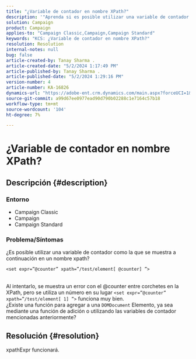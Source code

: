 ```yaml
---
title: "¿Variable de contador en nombre XPath?"
description: '"Aprenda si es posible utilizar una variable de contador como la de un nombre xpath".'
solution: Campaign
product: Campaign
applies-to: "Campaign Classic,Campaign,Campaign Standard"
keywords: "KCS: ¿Variable de contador en nombre XPath?"
resolution: Resolution
internal-notes: null
bug: false
article-created-by: Tanay Sharma .
article-created-date: "5/2/2024 1:17:49 PM"
article-published-by: Tanay Sharma .
article-published-date: "5/2/2024 1:29:16 PM"
version-number: 4
article-number: KA-16826
dynamics-url: "https://adobe-ent.crm.dynamics.com/main.aspx?forceUCI=1&pagetype=entityrecord&etn=knowledgearticle&id=2fc2f359-8608-ef11-9f8a-6045bd026dc7"
source-git-commit: a99d67ee0977ead90d790b02288c1e7164c57b18
workflow-type: tm+mt
source-wordcount: '104'
ht-degree: 7%

---
```


# ¿Variable de contador en nombre XPath?

## Descripción {#description}


### Entorno

- Campaign Classic
- Campaign
- Campaign Standard


### Problema/Síntomas

¿Es posible utilizar una variable de contador como la que se muestra a continuación en un nombre xpath?


```
<set expr=”@counter” xpath=”/test/element[ @counter] ”>
```

<br>Al intentarlo, se muestra un error con el @counter entre corchetes en la XPath, pero se utiliza un número en su lugar `<set expr=”@counter” xpath=”/test/element[ 1] ”>` funciona muy bien.<br>¿Existe una función para agregar a una `DOMDocument` Elemento, ya sea mediante una función de adición o utilizando las variables de contador mencionadas anteriormente?

## Resolución {#resolution}


xpathExpr funcionará.
